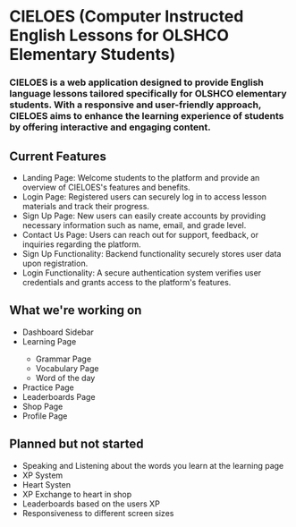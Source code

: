 <h1>CIELOES (Computer Instructed English Lessons for OLSHCO Elementary Students)</h1>

<h3>CIELOES is a web application designed to provide English language lessons tailored specifically for OLSHCO elementary students. 
With a responsive and user-friendly approach, CIELOES aims to enhance the learning experience of students by offering interactive
and engaging content.</h3>

<h2>Current Features</h2>

<ul>
  <li>Landing Page: Welcome students to the platform and provide an overview of CIELOES's features and benefits.</li>
  <li>Login Page: Registered users can securely log in to access lesson materials and track their progress.</li>
  <li>Sign Up Page: New users can easily create accounts by providing necessary information such as name, email, and grade level.</li>
  <li>Contact Us Page: Users can reach out for support, feedback, or inquiries regarding the platform.</li>
  <li>Sign Up Functionality: Backend functionality securely stores user data upon registration.</li>
  <li>Login Functionality: A secure authentication system verifies user credentials and grants access to the platform's features.</li>
</ul>


<h2>What we're working on</h2>

<ul>
  <li>Dashboard Sidebar</li>
  <li>Learning Page</li>
  <ul>
    <li>Grammar Page</li>
    <li>Vocabulary Page</li>
    <li>Word of the day</li>
  </ul>
  <li>Practice Page</li>
  <li>Leaderboards Page</li>
  <li>Shop Page</li>
  <li>Profile Page</li>
</ul>

<h2>Planned but not started</h2>
<ul>
  <li>Speaking and Listening about the words you learn at the learning page</li>
  <li>XP System</li>
  <li>Heart Systen</li>
  <li>XP Exchange to heart in shop</li>
  <li>Leaderboards based on the users XP</li>
  <li>Responsiveness to different screen sizes</li>
</ul>
